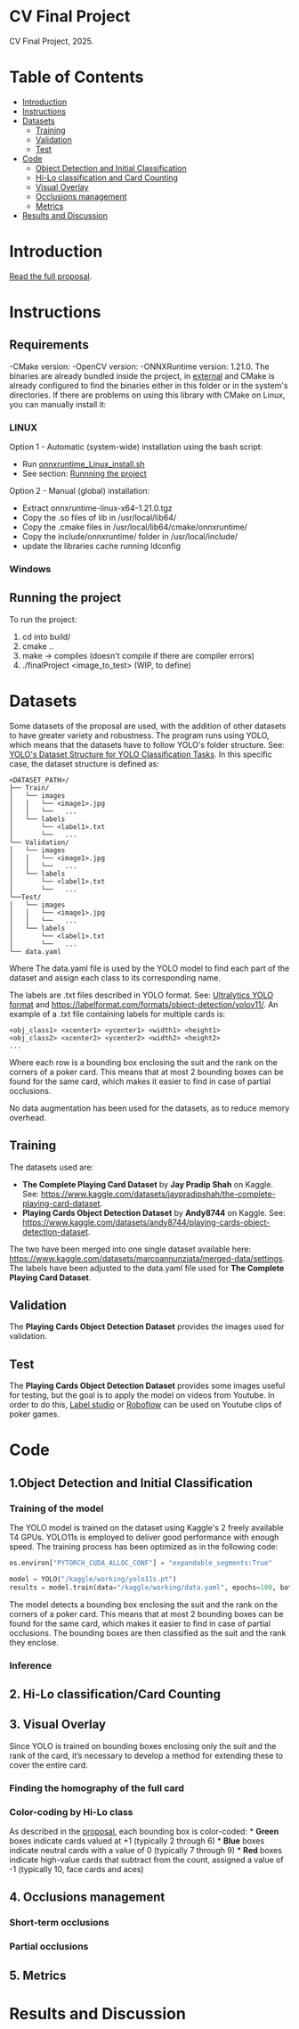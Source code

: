 # CV Final Project
CV Final Project, 2025.

Table of Contents
=================

   * [Introduction](#introduction)
   * [Instructions](#Instructions)
   * [Datasets](#what-is-anomaly-detection)
      * [Training](#Training)
      * [Validation](#Validation)
      * [Test](#Test)
   * [Code](#code)
      * [Object Detection and Initial Classification](#Object-Detection-and-Initial-Classification)
      * [Hi-Lo classification and Card Counting](#Hi-Lo-classification-and-Card-Counting)
      * [Visual Overlay](#Visual-Overlay)
      * [Occlusions management](#Occlusions-management)
      * [Metrics](#Metrics)
   * [Results and Discussion](results-and-discussion)

# Introduction
[Read the full proposal](./Cv_final_proposal.pdf).
   
# Instructions
## Requirements
-CMake version:
-OpenCV version:
-ONNXRuntime version: 1.21.0. The binaries are already bundled inside the project, in [external](./external) and CMake is already configured to find the binaries either in this folder or in the system's directories. If there are problems on using this library with CMake on Linux, you can manually install it:

### LINUX
Option 1 - Automatic (system-wide) installation using the bash script:
* Run [onnxruntime_Linux_install.sh](./external/onnxruntime_Linux_install.sh)
* See section: [Runnning the project](#Running-the-project)

Option 2 - Manual (global) installation:
* Extract onnxruntime-linux-x64-1.21.0.tgz
* Copy the .so files of lib in /usr/local/lib64/
* Copy the .cmake files in /usr/local/lib64/cmake/onnxruntime/
* Copy the include/onnxruntime/ folder in /usr/local/include/
* update the libraries cache running ldconfig

### Windows

## Running the project

To run the project:
1. cd into build/
2. cmake ..
3. make -> compiles (doesn't compile if there are compiler errors)
4. ./finalProject <image_to_test> (WIP, to define)

   
# Datasets
Some datasets of the proposal are used, with the addition of other datasets to have greater variety and robustness.
The program runs using YOLO, which means that the datasets have to follow YOLO's folder structure. See: [YOLO's Dataset Structure for YOLO Classification Tasks](https://docs.ultralytics.com/datasets/classify/).
In this specific case, the dataset structure is defined as:
```
<DATASET_PATH>/
├── Train/
│   └── images
│   │   └── <image1>.jpg
│   │   └──   ...
│   └── labels
│       └── <label1>.txt
│       └──   ...
└── Validation/
│   └── images
│   │   └── <image1>.jpg
│   │   └──   ...
│   └── labels
│       └── <label1>.txt
│       └──   ...
└──Test/
│   └── images
│   │   └── <image1>.jpg
│   │   └──   ...
│   └── labels
│       └── <label1>.txt
│       └──   ...
└── data.yaml
```
Where The data.yaml file is used by the YOLO model to find each part of the dataset and assign each class to its corresponding name. 

The labels are .txt files described in YOLO format. See: [Ultralytics YOLO format](https://docs.ultralytics.com/datasets/detect/) and https://labelformat.com/formats/object-detection/yolov11/. An example of a .txt file containing labels for multiple cards is:
```
<obj_class1> <xcenter1> <ycenter1> <width1> <height1>
<obj_class2> <xcenter2> <ycenter2> <width2> <height2>
...
```
Where each row is a bounding box enclosing the suit and the rank on the corners of a poker card. This means that at most 2 bounding boxes can be found for the same card, which makes it easier to find in case of partial occlusions.

No data augmentation has been used for the datasets, as to reduce memory overhead.

## Training
The datasets used are:
   * **The Complete Playing Card Dataset** by **Jay Pradip Shah** on Kaggle. See: https://www.kaggle.com/datasets/jaypradipshah/the-complete-playing-card-dataset.
   * **Playing Cards Object Detection Dataset** by **Andy8744** on Kaggle. See: https://www.kaggle.com/datasets/andy8744/playing-cards-object-detection-dataset.

The two have been merged into one single dataset available here: https://www.kaggle.com/datasets/marcoannunziata/merged-data/settings. The labels have been adjusted to the data.yaml file used for **The Complete Playing Card Dataset**.

## Validation
The **Playing Cards Object Detection Dataset** provides the images used for validation.

## Test
The **Playing Cards Object Detection Dataset** provides some images useful for testing, but the goal is to apply the model on videos from Youtube.
In order to do this, [Label studio](https://github.com/HumanSignal/labelImg) or [Roboflow](https://roboflow.com/) can be used on Youtube clips of poker games.

# Code
## 1.Object Detection and Initial Classification
### Training of the model
The YOLO model is trained on the dataset using Kaggle's 2 freely available T4 GPUs. YOLO11s is employed to deliver good performance with enough speed. The training process has been optimized as in the following code:

```python
os.environ["PYTORCH_CUDA_ALLOC_CONF"] = "expandable_segments:True"

model = YOLO("/kaggle/working/yolo11s.pt")
results = model.train(data="/kaggle/working/data.yaml", epochs=100, batch=16, augment=False, save_dir="/kaggle/working/output", patience=40, cache=True, workers=8, device=[0, 1])
```
The model detects a bounding box enclosing the suit and the rank on the corners of a poker card. This means that at most 2 bounding boxes can be found for the same card, which makes it easier to find in case of partial occlusions. The bounding boxes are then classified as the suit and the rank they enclose.

### Inference


## 2. Hi-Lo classification/Card Counting


## 3. Visual Overlay
Since YOLO is trained on bounding boxes enclosing only the suit and the rank of the card, it’s necessary to develop a method for extending these to cover the entire card.

### Finding the homography of the full card

### Color-coding by Hi-Lo class
As described in the [proposal](./Cv_final_proposal.pdf), each bounding box is color-coded:
    * **Green** boxes indicate cards valued at +1 (typically 2 through 6)
    * **Blue** boxes indicate neutral cards with a value of 0 (typically 7 through 9)
    * **Red** boxes indicate high-value cards that subtract from the count, assigned a value of -1 (typically 10, face cards and aces)

## 4. Occlusions management

### Short-term occlusions

### Partial occlusions


## 5. Metrics


# Results and Discussion
